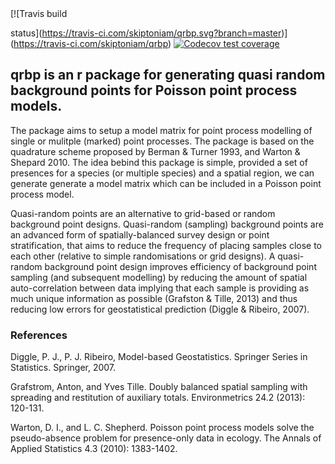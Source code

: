 <!-- badges: start --> [![Travis build
status](https://travis-ci.com/skiptoniam/qrbp.svg?branch=master)](https://travis-ci.com/skiptoniam/qrbp)
[![Codecov test
coverage](https://codecov.io/gh/skiptoniam/qrbp/branch/master/graph/badge.svg)](https://codecov.io/gh/skiptoniam/qrbp?branch=master)
<!-- badges: end -->

## qrbp is an r package for generating quasi random background points for Poisson point process models.

The package aims to setup a model matrix for point process modelling of
single or mulitple (marked) point processes. The package is based on the
quadrature scheme proposed by Berman & Turner 1993, and Warton & Shepard
2010. The idea bebind this package is simple, provided a set of
presences for a species (or multiple species) and a spatial region, we
can generate generate a model matrix which can be included in a Poisson
point process model.

Quasi-random points are an alternative to grid-based or random
background point designs. Quasi-random (sampling) background points are
an advanced form of spatially-balanced survey design or point
stratification, that aims to reduce the frequency of placing samples
close to each other (relative to simple randomisations or grid designs).
A quasi-random background point design improves efficiency of background
point sampling (and subsequent modelling) by reducing the amount of
spatial auto-correlation between data implying that each sample is
providing as much unique information as possible (Grafston & Tille,
2013) and thus reducing low errors for geostatistical prediction (Diggle
& Ribeiro, 2007).

### References

Diggle, P. J., P. J. Ribeiro, Model-based Geostatistics. Springer Series
in Statistics. Springer, 2007.

Grafstrom, Anton, and Yves Tille. Doubly balanced spatial sampling with
spreading and restitution of auxiliary totals. Environmetrics 24.2
(2013): 120-131.

Warton, D. I., and L. C. Shepherd. Poisson point process models solve
the pseudo-absence problem for presence-only data in ecology. The
Annals of Applied Statistics 4.3 (2010): 1383-1402.
